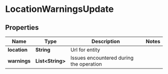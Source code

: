 
# LocationWarningsUpdate

## Properties
Name | Type | Description | Notes
------------ | ------------- | ------------- | -------------
**location** | **String** | Url for entity | 
**warnings** | **List&lt;String&gt;** | Issues encountered during the operation | 



